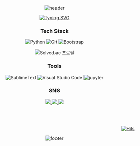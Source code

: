 <div align="center">
  
![header](https://capsule-render.vercel.app/api?type=Waving&color=0066e1&height=100)

[![Typing SVG](https://readme-typing-svg.demolab.com?font=Alkatra&weight=500&size=45&duration=4000&pause=3&color=0066e1&center=true&vCenter=false&multiline=true&repeat=true&width=1000&height=100&lines=6eom9eun's%20GitHub!%20👋)](https://git.io/typing-svg)

<h3>Tech Stack</h3>

![Python](https://img.shields.io/badge/Python-3776AB.svg?&style=for-the-badge&logo=Python&logoColor=white)
![Git](https://img.shields.io/badge/Git-F05032.svg?&style=for-the-badge&logo=Git&logoColor=white)
![Bootstrap](https://img.shields.io/badge/Bootstrap-7952B3.svg?&style=for-the-badge&logo=Bootstrap&logoColor=white)

![Solved.ac 프로필](http://mazassumnida.wtf/api/v2/generate_badge?boj=ggoon98)

<h3>Tools</h3>

![SublimeText](https://img.shields.io/badge/SublimeText-FF9800.svg?&style=for-the-badge&logo=SublimeText&logoColor=white)
![Visual Studio Code](https://img.shields.io/badge/Visual%20Studio%20Code-007ACC.svg?&style=for-the-badge&logo=Visual%20Studio%20Code&logoColor=white)
![jupyter](https://img.shields.io/badge/jupyter-F37626.svg?&style=for-the-badge&logo=jupyter&logoColor=white)

<h3>SNS</h3>
<a href="https://velog.io/@6eom9eun" target="_blank"><img src="https://img.shields.io/badge/velog-20C997?style=for-the-badge&logo=velog&logoColor=white">
<a href="https://www.instagram.com/6eom9eun/" target="_blank"><img src="https://img.shields.io/badge/instagram-E4405F?style=for-the-badge&logo=instagram&logoColor=white"/>
<a href="mailto:ggoon98@gmail.com" target="_blank"><img src="https://img.shields.io/badge/Gmail-EA4335?style=for-the-badge&logo=gmail&logoColor=white"/>


<div align="right">
<br><br><br>
  
[![Hits](https://hits.seeyoufarm.com/api/count/incr/badge.svg?url=https%3A%2F%2Fgithub.com%2F6eom9eun&count_bg=%230066E1&title_bg=%23303030&icon=github.svg&icon_color=%23FFFFFF&title=GITHUB&edge_flat=false)](https://github.com/6eom9eun)
</div>



![footer](https://capsule-render.vercel.app/api?type=Waving&color=0066e1&height=100&section=footer)
